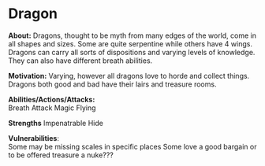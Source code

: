 # Dragon
  
**About:** 
Dragons, thought to be myth from many edges of the world, come in all shapes and sizes. Some are quite serpentine while others have 4 wings. Dragons can carry all sorts of dispositions and varying levels of knowledge. They can also have different breath abilities. 
  
**Motivation:** 
Varying, however all dragons love to horde and collect things. Dragons both good and bad have their lairs and treasure rooms.
  
**Abilities/Actions/Attacks:**  
Breath Attack
Magic
Flying

**Strengths**
Impenatrable Hide

**Vulnerabilities**:  
Some may be missing scales in specific places
Some love a good bargain or to be offered treasure
a nuke???